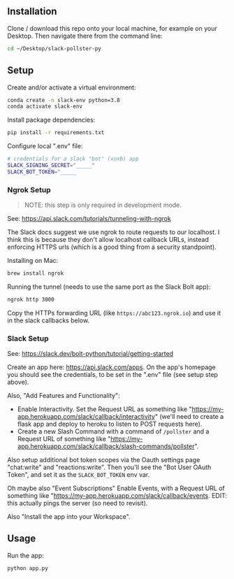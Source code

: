 


## Installation

Clone / download this repo onto your local machine, for example on your Desktop. Then navigate there from the command line:

```sh
cd ~/Desktop/slack-pollster-py
```

## Setup

Create and/or activate a virtual environment:

```sh
conda create -n slack-env python=3.8
conda activate slack-env
```

Install package dependencies:

```sh
pip install -r requirements.txt
```

Configure local ".env" file:

```sh
# credentials for a slack "bot" (xoxb) app
SLACK_SIGNING_SECRET="_____"
SLACK_BOT_TOKEN="_____
```

### Ngrok Setup

> NOTE: this step is only required in development mode.

See: https://api.slack.com/tutorials/tunneling-with-ngrok

The Slack docs suggest we use ngrok to route requests to our localhost. I think this is because they don't allow localhost callback URLs, instead enforcing HTTPS urls (which is a good thing from a security standpoint).

Installing on Mac:

```sh
brew install ngrok
```

Running the tunnel (needs to use the same port as the Slack Bolt app):
```sh
ngrok http 3000
```

Copy the HTTPs forwarding URL (like `https://abc123.ngrok.io`) and use it in the slack callbacks below.

### Slack Setup

See: https://slack.dev/bolt-python/tutorial/getting-started


Create an app here: https://api.slack.com/apps. On the app's homepage you should see the credentials, to be set in the ".env" file (see setup step above).

Also, "Add Features and Functionality":

  + Enable Interactivity. Set the Request URL as something like "https://my-app.herokuapp.com/slack/callback/interactivity" (we'll need to create a flask app and deploy to heroku to listen to POST requests here).
  + Create a new Slash Command with a command of `/pollster` and a Request URL of something like "https://my-app.herokuapp.com/slack/callback/slash-commands/pollster".


Also setup additional bot token scopes via the Oauth settings page "chat:write" and "reactions:write". Then you'll see the "Bot User OAuth Token", and set it as the `SLACK_BOT_TOKEN` env var.


Oh maybe also "Event Subscriptions" Enable Events, with a Request URL of something like "https://my-app.herokuapp.com/slack/callback/events. EDIT: this actually pings the server (so need to revisit).

Also "Install the app into your Workspace".

## Usage

Run the app:

```sh
python app.py
```
